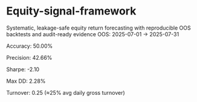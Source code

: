 # Equity-signal-framework
Systematic, leakage-safe equity return forecasting with reproducible OOS backtests and audit-ready evidence
OOS: 2025-07-01 → 2025-07-31

Accuracy: 50.00%

Precision: 42.66%

Sharpe: -2.10

Max DD: 2.28%

Turnover: 0.25 (≈25% avg daily gross turnover)
